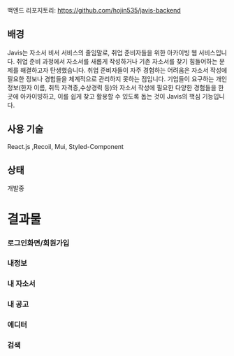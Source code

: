 백엔드 리포지토리: https://github.com/hojin535/javis-backend

## 배경

Javis는 자소서 비서 서비스의 줄임말로, 취업 준비자들을 위한 아카이빙 웹 서비스입니다. 취업 준비 과정에서 자소서를 새롭게 작성하거나 기존 자소서를 찾기 힘들어하는 문제를 해결하고자 탄생했습니다.
취업 준비자들이 자주 경험하는 어려움은 자소서 작성에 필요한 정보나 경험들을 체계적으로 관리하지 못하는 점입니다. 기업들이 요구하는 개인 정보(한자 이름, 취득 자격증,수상경력 등)와 자소서 작성에 필요한 다양한 경험들을 한 곳에 아카이빙하고, 이를 쉽게 찾고 활용할 수 있도록 돕는 것이 Javis의 핵심 기능입니다.

## 사용 기술 

React.js ,Recoil, Mui, Styled-Component

## 상태
개발중


# 결과물

### 로그인화면/회원가입




### 내정보





### 내 자소서



### 내 공고



### 에디터



### 검색



